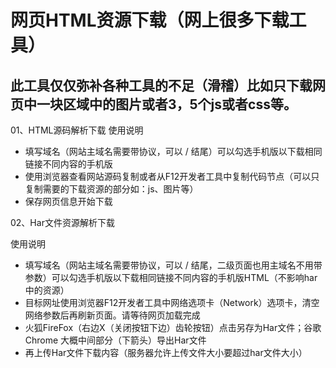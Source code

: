 # 网页HTML资源下载（网上很多下载工具）
## 此工具仅仅弥补各种工具的不足（滑稽）比如只下载网页中一块区域中的图片或者3，5个js或者css等。

01、HTML源码解析下载
使用说明

   * 填写域名（网站主域名需要带协议，可以 / 结尾）可以勾选手机版以下载相同链接不同内容的手机版
   * 使用浏览器查看网站源码复制或者从F12开发者工具中复制代码节点（可以只复制需要的下载资源的部分如：js、图片等）
   * 保存网页信息开始下载

02、Har文件资源解析下载

使用说明

   * 填写域名（网站主域名需要带协议，可以 / 结尾，二级页面也用主域名不用带参数）可以勾选手机版以下载相同链接不同内容的手机版HTML（不影响har中的资源）
   * 目标网址使用浏览器F12开发者工具中网络选项卡（Network）选项卡，清空网络参数后再刷新页面。请等待网页加载完成
   * 火狐FireFox（右边X（关闭按钮下边）齿轮按钮）点击另存为Har文件；谷歌Chrome 大概中间部分（下箭头）导出Har文件
   * 再上传Har文件下载内容（服务器允许上传文件大小要超过har文件大小）

